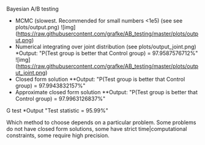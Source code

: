 Bayesian A/B testing

* MCMC (slowest. Recommended for small numbers <1e5) (see see plots/output.png)
![img] (https://raw.githubusercontent.com/grafke/AB_testing/master/plots/output.png)
* Numerical integrating over joint distribution (see plots/output_joint.png)
  *Output: "P(Test group is better that Control group) = 97.9587576712%"
![img] (https://raw.githubusercontent.com/grafke/AB_testing/master/plots/output_joint.png)
* Closed form solution
  **Output: "P(Test group is better that Control group) = 97.9943832157%"
* Approximate closed form solution
  **Output: "P(Test group is better that Control group) = 97.9963126837%"

G test
  *Output "Test statistic = 95.99%"
  
  
Which method to choose depends on a particular problem. Some problems do not have closed form solutions,
some have strict time|computational constraints, some require high precision.